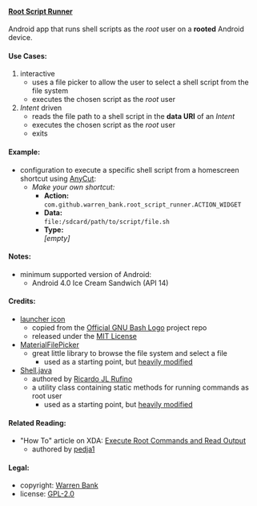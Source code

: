 #### [Root Script Runner](https://github.com/warren-bank/Android-Root-Script-Runner)

Android app that runs shell scripts as the _root_ user on a __rooted__ Android device.

#### Use Cases:

1. interactive
   * uses a file picker to allow the user to select a shell script from the file system
   * executes the chosen script as the _root_ user
2. _Intent_ driven
   * reads the file path to a shell script in the __data URI__ of an _Intent_
   * executes the chosen script as the _root_ user
   * exits

#### Example:

* configuration to execute a specific shell script from a homescreen shortcut using [AnyCut](https://github.com/warren-bank/Android-libraries/tree/nujham/AnyCut):
  * _Make your own shortcut:_
    * __Action:__<br>`com.github.warren_bank.root_script_runner.ACTION_WIDGET`
    * __Data:__<br>`file:/sdcard/path/to/script/file.sh`
    * __Type:__<br>_[empty]_

#### Notes:

* minimum supported version of Android:
  * Android 4.0 Ice Cream Sandwich (API 14)

#### Credits:

* [launcher icon](https://github.com/odb/official-bash-logo/raw/61eff022f2dad3c7468f5deb4f06652d15f2c143/assets/Logos/Icons/PNG/256x256.png)
  * copied from the [Official GNU Bash Logo](https://github.com/odb/official-bash-logo) project repo
  * released under the [MIT License](https://github.com/odb/official-bash-logo/blob/61eff022f2dad3c7468f5deb4f06652d15f2c143/LICENSE)
* [MaterialFilePicker](https://github.com/nbsp-team/MaterialFilePicker)
  * great little library to browse the file system and select a file
    * used as a starting point, but [heavily modified](https://github.com/warren-bank/Android-libraries/tree/fork/nbsp-team/MaterialFilePicker/02_androidx)
* [Shell.java](https://gist.github.com/ricardojlrufino/61dbc1e9a8120862791e71287b17fef8/raw/adfbf58830886eceb79fb7dd93747f7c07e542b2/Shell.java)
  * authored by [Ricardo JL Rufino](https://github.com/ricardojlrufino)
  * a utility class containing static methods for running commands as root user
    * used as a starting point, but [heavily modified](https://github.com/warren-bank/Android-libraries/tree/ricardojlrufino/Shell)

#### Related Reading:

* "How To" article on XDA: [Execute Root Commands and Read Output](https://forum.xda-developers.com/showthread.php?t=2226664)
  * authored by [pedja1](https://forum.xda-developers.com/member.php?u=4303594)

#### Legal:

* copyright: [Warren Bank](https://github.com/warren-bank)
* license: [GPL-2.0](https://www.gnu.org/licenses/old-licenses/gpl-2.0.txt)
